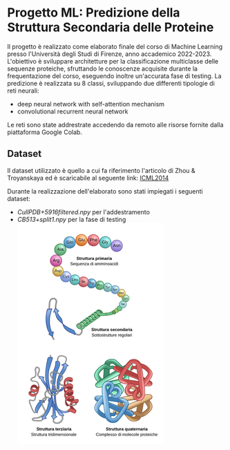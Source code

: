 # Progetto ML: Predizione della Struttura Secondaria delle Proteine
Il progetto è realizzato come elaborato finale del corso di Machine Learning presso l'Università degli Studi di Firenze, anno accademico 2022-2023. L'obiettivo è sviluppare architetture per la classificazione multiclasse delle sequenze proteiche, sfruttando le conoscenze acquisite durante la frequentazione del corso, eseguendo inoltre un'accurata fase di testing. La predizione è realizzata su 8 classi, sviluppando due differenti tipologie di reti neurali:
- deep neural network with self-attention mechanism
- convolutional recurrent neural network

Le reti sono state addrestrate accedendo da remoto alle risorse fornite dalla piattaforma Google Colab.

## Dataset
Il dataset utilizzato è quello a cui fa riferimento l'articolo di Zhou & Troyanskaya ed è scaricabile al seguente link: <a href="https://www.princeton.edu/~jzthree/datasets/ICML2014/" target="_blank">ICML2014</a>

Durante la realizzazione dell'elaborato sono stati impiegati i seguenti dataset:
- *CullPDB+5916filtered.npy* per l'addestramento
- *CB513+split1.npy* per la fase di testing 
![alt text](https://github.com/Tiezzi96/progettoML/blob/main/PSL_protein_structure.it_IT.x512.png?raw=true)
